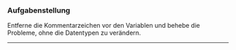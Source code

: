 ### Aufgabenstellung

Entferne die Kommentarzeichen vor den Variablen und behebe die Probleme, ohne die Datentypen zu verändern.

---

